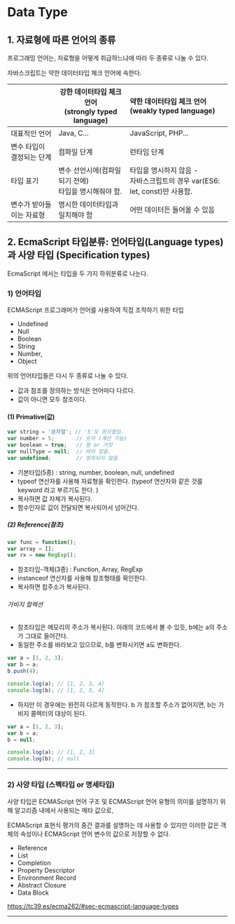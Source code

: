 # Data Type



## 1. 자료형에 따른 언어의 종류

프로그래밍 언어는, 자료형을 어떻게 취급하느냐에 따라 두 종류로 나눌 수 있다. 

자바스크립트는 약한 데이터타입 체크 언어에 속한다. 

|                           | **강한 데이터타입 체크 언어** <br />(strongly typed language) | **약한 데이터타입 체크 언어**<br /> (weakly typed language)  |
| ------------------------- | ------------------------------------------------------------ | :----------------------------------------------------------- |
| 대표적인 언어             | Java, C...                                                   | JavaScript, PHP...                                           |
| 변수 타입이 결정되는 단계 | 컴파일 단계                                                  | 런타임 단계                                                  |
| 타입 표기                 | 변수 선언시에(컴파일 되기 전에) <br />타입을 명시해줘야 함.  | 타입을 명시하지 않음 - <br />자바스크립트의 경우 var(ES6: let, const)만 사용함. |
| 변수가 받아들이는 자료형  | 명시한 데이터타입과 일치해야 함                              | 어떤 데이터든 들어올 수 있음                                 |





## 2. EcmaScript 타입분류: 언어타입(Language types)과 사양 타입 (Specification types)

EcmaScript 에서는 타입을 두 가지 하위분류로 나눈다. 



### 1) 언어타입

ECMAScript 프로그래머가 언어를 사용하여 직접 조작하기 위한 타입

- Undefined
- Null
- Boolean
- String
- Number,
- Object

위의 언어타입들은 다시 두 종류로 나눌 수 있다. 
- 값과 참조를 정의하는 방식은 언어마다 다르다. 
- 값이 아니면 모두 참조이다. 

#### (1) Primative(값)

```js
var string = '문자열'; // '5'도 문자열임.
var number = 5;  	  // 숫자 (계산 가능)
var boolean = true;   // 참 or 거짓
var nullType = null;  // 비어 있음.
var undefined;        // 정의되지 않음
```

- 기본타입(5종) : string, number, boolean, null, undefined
- typeof 연산자를 사용해 자료형을 확인한다. (typeof 연산자와 같은 것를 keyword 라고 부르기도 한다. )
- 복사하면 값 자체가 복사된다. 
- 함수인자로 값이 전달되면 복사되어서 넘어간다. 



##### (2) Reference(참조)

```javascript
var func = function();
var array = [];
var rx = new RegExp();
```

- 참조타입-객체(3종) : Function, Array, RegExp
- instanceof 연산자를 사용해 참조형태를 확인한다. 
- 복사하면 힙주소가 복사된다. 


###### 가비지 컬렉션

- 참조타입은 메모리의 주소가 복사된다. 아래의 코드에서 볼 수 있듯, b에는 a의 주소가 그대로 들어간다. 
-  동일한 주소를 바라보고 있으므로, b를 변화시키면 a도 변화한다. 

```javascript
var a = [1, 2, 3];
var b = a;
b.push(4);

console.log(a); // [1, 2, 3, 4]
console.log(b); // [1, 2, 3, 4]
```



- 하지만 이 경우에는 완전히 다르게 동작한다. b 가 참조할 주소가 없어지면, b는 가비지 콜렉터의 대상이 된다. 

```javascript
var a = [1, 2, 3];
var b = a;
b = null;

console.log(a); // [1, 2, 3]
console.log(b); // null
```

---




### 2) 사양 타입 (스펙타입 or 명세타입)

사양 타입은 ECMAScript 언어 구조 및 ECMAScript 언어 유형의 의미를 설명하기 위해 알고리즘 내에서 사용되는 메타 값으로, 

ECMAScript 표현식 평가의 중간 결과를 설명하는 데 사용할 수 있지만 이러한 값은 객체의 속성이나 ECMAScript 언어 변수의 값으로 저장할 수 없다.

- Reference
- List
- Completion
- Property Descriptor 
- Environment Record
- Abstract Closure
- Data Block


https://tc39.es/ecma262/#sec-ecmascript-language-types

---


